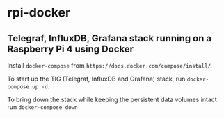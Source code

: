 # rpi-docker
Telegraf, InfluxDB, Grafana stack running on a Raspberry Pi 4 using Docker
----
Install `docker-compose` from `https://docs.docker.com/compose/install/`

To start up the TIG (Telegraf, InfluxDB and Grafana) stack, run `docker-compose up -d`.

To bring down the stack while keeping the persistent data volumes intact run `docker-compose down`
